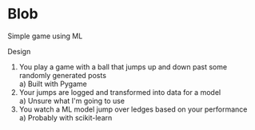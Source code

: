 # Blob
Simple game using ML

Design
  1) You play a game with a ball that jumps up and down past some randomly generated posts  
    a) Built with Pygame
  2) Your jumps are logged and transformed into data for a model  
    a) Unsure what I'm going to use
  3) You watch a ML model jump over ledges based on your performance  
    a) Probably with scikit-learn
